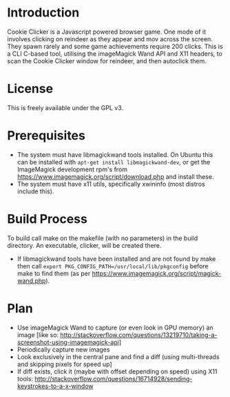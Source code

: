 Introduction
============

Cookie Clicker is a Javascript powered browser game. One mode of it involves clicking on reindeer as they appear and mov across the screen.
They spawn rarely and some game achievements require 200 clicks.
This is a CLI C-based tool, utilising the imageMagick Wand API and X11 headers, to scan the Cookie Clicker window for reindeer, and then autoclick them.

License
=======

This is freely available under the GPL v3.

Prerequisites
=============

- The system must have libmagickwand tools installed.
   On Ubuntu this can be installed with `apt-get install libmagickwand-dev`, or get the ImageMagick development rpm's from https://www.imagemagick.org/script/download.php and install these.
- The system must have x11 utils, specifically xwininfo (most distros include this).

Build Process
=============

To build call make on the makefile (with no parameters) in the build directory. An executable, clicker, will be created there.
- If libmagickwand tools have been installed and are not found by make then call `export PKG_CONFIG_PATH=/usr/local/lib/pkgconfig` before make to find them (as per https://www.imagemagick.org/script/magick-wand.php).

Plan
====

- Use imageMagick Wand to capture (or even look in GPU memory) an image [like so: http://stackoverflow.com/questions/13219710/taking-a-screenshot-using-imagemagick-api]
- Periodically capture new images
- Look exclusively in the central pane and find a diff (using multi-threads and skipping pixels for speed up]
- If diff exists, click it (maybe with offset depending on speed) using X11 tools: http://stackoverflow.com/questions/16714928/sending-keystrokes-to-a-x-window 
